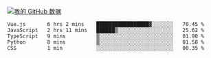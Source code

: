 [![我的 GitHub 数据](https://github-readme-stats.vercel.app/api?username=unbrain&?theme=dark)]()

<!--START_SECTION:waka-->
```text
Vue.js       6 hrs 2 mins    █████████████████▓░░░░░░░   70.45 % 
JavaScript   2 hrs 11 mins   ██████▒░░░░░░░░░░░░░░░░░░   25.62 % 
TypeScript   9 mins          ▒░░░░░░░░░░░░░░░░░░░░░░░░   01.90 % 
Python       8 mins          ▒░░░░░░░░░░░░░░░░░░░░░░░░   01.58 % 
CSS          1 min           ░░░░░░░░░░░░░░░░░░░░░░░░░   00.35 % 
```
<!--END_SECTION:waka-->
